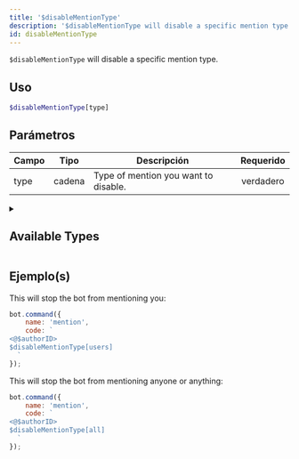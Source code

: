 ```yaml
---
title: '$disableMentionType'
description: '$disableMentionType will disable a specific mention type.'
id: disableMentionType
---
```


`$disableMentionType` will disable a specific mention type.

## Uso

```php
$disableMentionType[type]
```

## Parámetros

| Campo | Tipo   | Descripción                          | Requerido |
| ----- | ------ | ------------------------------------ |:---------:|
| type  | cadena | Type of mention you want to disable. | verdadero |

<details>
  <summary> <h2> Available Types </h2></summary>

| Tipo     | Descripción                         |
| -------- | ----------------------------------- |
| everyone | `@everyone` and `@here` mentions.   |
| users    | All user mentions.                  |
| roles    | All role mentions.                  |
| all      | Roles, users and any other mention. |

</details>

## Ejemplo(s)

This will stop the bot from mentioning you:

```javascript
bot.command({
    name: 'mention',
    code: `
<@$authorID>
$disableMentionType[users] 
  `
});
```

This will stop the bot from mentioning anyone or anything:

```javascript
bot.command({
    name: 'mention',
    code: `
<@$authorID>
$disableMentionType[all] 
  `
});
```
